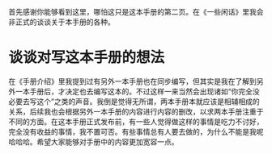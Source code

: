 首先感谢你能够看到这里，哪怕这只是这本手册的第二页。在《一些闲话》里我会非正式的谈谈关于本手册的各种。

# 谈谈对写这本手册的想法

在《手册介绍》里我提到过有另外一本手册也在同步编写，但其实是我在了解到另外一本手册后，才决定也去编写这本的。不过这样一来当然会出现诸如“你完全没必要去写这个”之类的声音。我倒是觉得无所谓，两本手册本就应该是相辅相成的关系，后续我也会根据另外一本手册的内容进行内容的删改，以求两本手册注重于不同的方面。在这本手册正式发布前，有一些人觉得做这样的事情是吃力不讨好，完全没有收益的事情，我不置可否。有些事情总有人要去做的，为什么不能是我呢哈哈哈。希望大家能够对手册中的内容更加宽容一点。